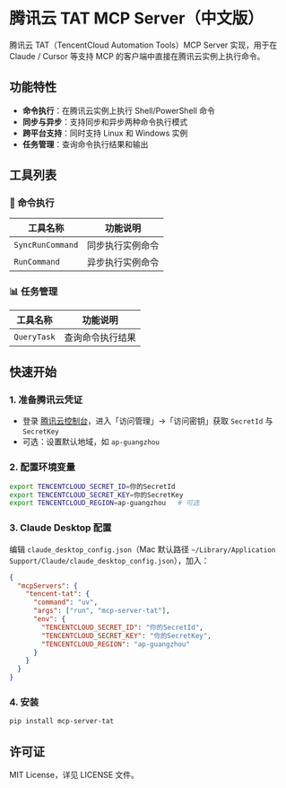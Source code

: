 # 腾讯云 TAT MCP Server（中文版）

腾讯云 TAT（TencentCloud Automation Tools）MCP Server 实现，用于在 Claude / Cursor 等支持 MCP 的客户端中直接在腾讯云实例上执行命令。

## 功能特性
- **命令执行**：在腾讯云实例上执行 Shell/PowerShell 命令
- **同步与异步**：支持同步和异步两种命令执行模式
- **跨平台支持**：同时支持 Linux 和 Windows 实例
- **任务管理**：查询命令执行结果和输出

## 工具列表

### 🚀 命令执行
| 工具名称 | 功能说明 |
|---|---|
| `SyncRunCommand` | 同步执行实例命令 |
| `RunCommand` | 异步执行实例命令 |

### 📊 任务管理
| 工具名称 | 功能说明 |
|---|---|
| `QueryTask` | 查询命令执行结果 |

## 快速开始

### 1. 准备腾讯云凭证
- 登录 [腾讯云控制台](https://console.cloud.tencent.com/)，进入「访问管理」→「访问密钥」获取 `SecretId` 与 `SecretKey`
- 可选：设置默认地域，如 `ap-guangzhou`

### 2. 配置环境变量
```bash
export TENCENTCLOUD_SECRET_ID=你的SecretId
export TENCENTCLOUD_SECRET_KEY=你的SecretKey
export TENCENTCLOUD_REGION=ap-guangzhou   # 可选
```

### 3. Claude Desktop 配置
编辑 `claude_desktop_config.json`（Mac 默认路径 `~/Library/Application Support/Claude/claude_desktop_config.json`），加入：

```json
{
  "mcpServers": {
    "tencent-tat": {
      "command": "uv",
      "args": ["run", "mcp-server-tat"],
      "env": {
        "TENCENTCLOUD_SECRET_ID": "你的SecretId",
        "TENCENTCLOUD_SECRET_KEY": "你的SecretKey",
        "TENCENTCLOUD_REGION": "ap-guangzhou"
      }
    }
  }
}
```

### 4. 安装
```bash
pip install mcp-server-tat
```

## 许可证
MIT License，详见 LICENSE 文件。